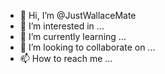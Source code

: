 - 👋 Hi, I’m @JustWallaceMate
- 👀 I’m interested in ...
- 🌱 I’m currently learning ...
- 💞️ I’m looking to collaborate on ...
- 📫 How to reach me ...

<!---
JustWallaceMate/JustWallaceMate is a ✨ special ✨ repository because its `README.md` (this file) appears on your GitHub profile.
You can click the Preview link to take a look at your changes.
--->

